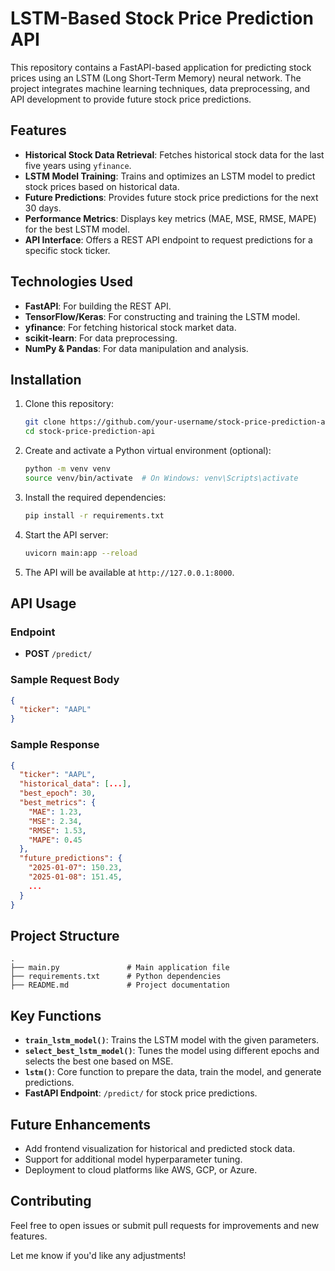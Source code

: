 # LSTM-Based Stock Price Prediction API

This repository contains a FastAPI-based application for predicting stock prices using an LSTM (Long Short-Term Memory) neural network. The project integrates machine learning techniques, data preprocessing, and API development to provide future stock price predictions.

## Features

- **Historical Stock Data Retrieval**: Fetches historical stock data for the last five years using `yfinance`.
- **LSTM Model Training**: Trains and optimizes an LSTM model to predict stock prices based on historical data.
- **Future Predictions**: Provides future stock price predictions for the next 30 days.
- **Performance Metrics**: Displays key metrics (MAE, MSE, RMSE, MAPE) for the best LSTM model.
- **API Interface**: Offers a REST API endpoint to request predictions for a specific stock ticker.

## Technologies Used

- **FastAPI**: For building the REST API.
- **TensorFlow/Keras**: For constructing and training the LSTM model.
- **yfinance**: For fetching historical stock market data.
- **scikit-learn**: For data preprocessing.
- **NumPy & Pandas**: For data manipulation and analysis.

## Installation

1. Clone this repository:
   ```bash
   git clone https://github.com/your-username/stock-price-prediction-api.git
   cd stock-price-prediction-api
   ```

2. Create and activate a Python virtual environment (optional):
   ```bash
   python -m venv venv
   source venv/bin/activate  # On Windows: venv\Scripts\activate
   ```

3. Install the required dependencies:
   ```bash
   pip install -r requirements.txt
   ```

4. Start the API server:
   ```bash
   uvicorn main:app --reload
   ```

5. The API will be available at `http://127.0.0.1:8000`.

## API Usage

### Endpoint

- **POST** `/predict/`

### Sample Request Body
```json
{
  "ticker": "AAPL"
}
```

### Sample Response
```json
{
  "ticker": "AAPL",
  "historical_data": [...],
  "best_epoch": 30,
  "best_metrics": {
    "MAE": 1.23,
    "MSE": 2.34,
    "RMSE": 1.53,
    "MAPE": 0.45
  },
  "future_predictions": {
    "2025-01-07": 150.23,
    "2025-01-08": 151.45,
    ...
  }
}
```

## Project Structure

```
.
├── main.py               # Main application file
├── requirements.txt      # Python dependencies
├── README.md             # Project documentation
```

## Key Functions

- **`train_lstm_model()`**: Trains the LSTM model with the given parameters.
- **`select_best_lstm_model()`**: Tunes the model using different epochs and selects the best one based on MSE.
- **`lstm()`**: Core function to prepare the data, train the model, and generate predictions.
- **FastAPI Endpoint**: `/predict/` for stock price predictions.

## Future Enhancements

- Add frontend visualization for historical and predicted stock data.
- Support for additional model hyperparameter tuning.
- Deployment to cloud platforms like AWS, GCP, or Azure.

## Contributing

Feel free to open issues or submit pull requests for improvements and new features.


Let me know if you'd like any adjustments!